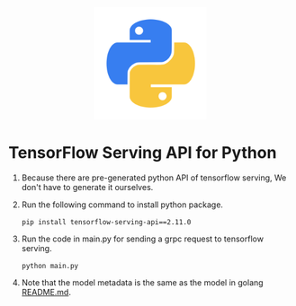 <div align="center">
    <img src="https://raw.githubusercontent.com/gfhe/tensorflow-serving-api/master/images/python.png"
        width="200" height="200">
</div>

# TensorFlow Serving API for Python

1. Because there are pre-generated python API of tensorflow serving, We don't have to generate it ourselves.
2. Run the following command to install python package.

   ```shell
   pip install tensorflow-serving-api==2.11.0
   ```

3. Run the code in main.py for sending a grpc request to tensorflow serving.

   ```shell
   python main.py
   ```

4. Note that the model metadata is the same as the model in golang [README.md](https://github.com/gfhe/tensorflow-serving-api/tree/master/golang#make-a-grpc-request).

